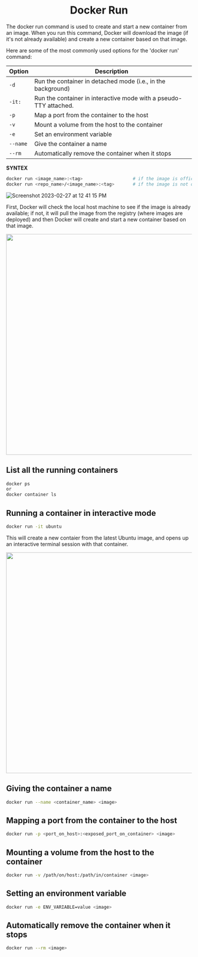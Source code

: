 <h1 align="center"> Docker Run </h1>

The docker run command is used to create and start a new container from an image. When you run this command, Docker will download the image (if it's not already available) and create a new container based on that image.

Here are some of the most commonly used options for the 'docker run' command:

| Option        | Description                                                       |
| ------------- | ----------------------------------------------------------------- |
| `-d`	        | Run the container in detached mode (i.e., in the background)      |
| `-it:`        | Run the container in interactive mode with a pseudo-TTY attached. |
| `-p`	        | Map a port from the container to the host                         |
| `-v`	        | Mount a volume from the host to the container                     |
| `-e`	        | Set an environment variable                                       |
| `--name`	    | Give the container a name                                         |
| `--rm`	    | Automatically remove the container when it stops                  |

**SYNTEX**
```bash
docker run <image_name>:<tag>                   # if the image is offical
docker run <repo_name>/<image_name>:<tag>       # if the image is not official
```


![Screenshot 2023-02-27 at 12 41 15 PM](https://user-images.githubusercontent.com/111651161/221498432-bac7c96d-7f67-493b-9128-d09e592542af.png)

First, Docker will check the local host machine to see if the image is already available; if not, it will pull the image from the registry (where images are deployed) and then Docker will create and start a new container based on that image.

<img src="https://user-images.githubusercontent.com/111651161/221502653-f4c50e7a-1269-40be-bdec-10970621aa33.png" height="600">

## List all the running containers

```bash
docker ps
or
docker container ls
```

## Running a container in interactive mode

```bash
docker run -it ubuntu
```

This will create a new contaier from the latest Ubuntu image, and opens up an interactive terminal session with that container.

<img src="https://user-images.githubusercontent.com/111651161/221514839-de0f89d2-9c8e-46b0-b0c2-e798aec45c87.png" height="600">

## Giving the container a name

```bash
docker run --name <container_name> <image>
```

## Mapping a port from the container to the host

```bash
docker run -p <port_on_host>:<exposed_port_on_container> <image>
```

## Mounting a volume from the host to the container

```bash
docker run -v /path/on/host:/path/in/container <image>
```

## Setting an environment variable

```bash
docker run -e ENV_VARIABLE=value <image>
```

## Automatically remove the container when it stops

```bash
docker run --rm <image>
```
